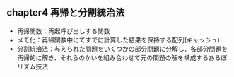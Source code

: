 ## chapter4 再帰と分割統治法
- 再帰関数：再起呼び出しする関数
- メモ化：再帰関数中にてすでに計算した結果を保持する配列(キャッシュ)
- 分割統治法：与えられた問題をいくつかの部分問題に分解し、各部分問題を再帰的に解き、それらのかいを組み合わせて元の問題の解を構成するあるぼリズム技法

